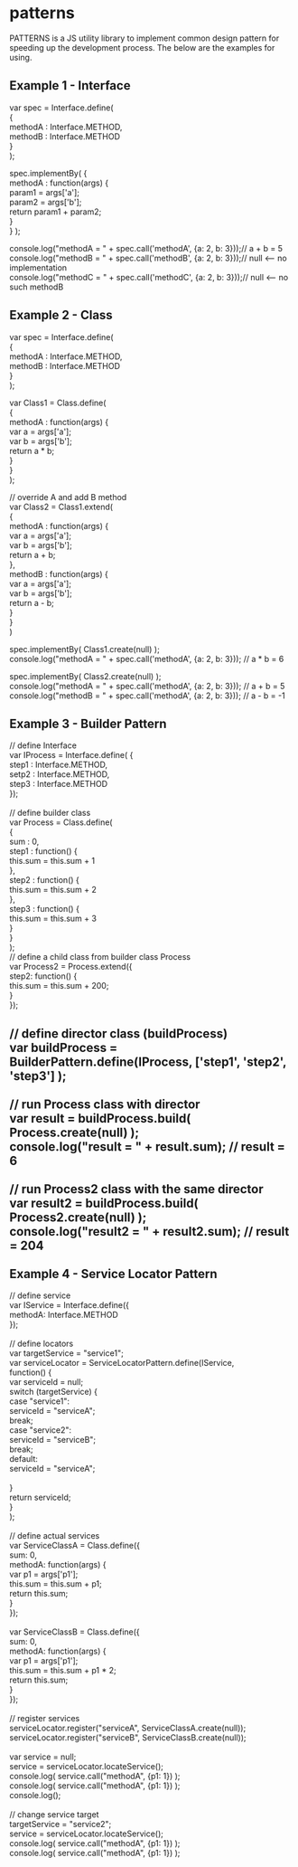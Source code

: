 # patterns
PATTERNS is a JS utility library to implement common design pattern for speeding up the development process. The below are the examples for using.

Example 1 - Interface
---------------------
var spec = Interface.define(<br/>
{<br/>
methodA : Interface.METHOD,<br/>
methodB : Interface.METHOD<br/>
}<br/>
);<br/>

spec.implementBy( {<br/>
methodA : function(args) {<br/>
param1 = args['a'];<br/>
param2 = args['b'];<br/>
return param1 + param2;<br/>
}<br/>
} );<br/>

console.log("methodA = " + spec.call('methodA', {a: 2, b: 3}));// a + b = 5<br/>
console.log("methodB = " + spec.call('methodB', {a: 2, b: 3}));// null <-- no implementation<br/>
console.log("methodC = " + spec.call('methodC', {a: 2, b: 3}));// null <-- no such methodB<br/>

Example 2 - Class
-----------------
var spec = Interface.define(<br/>
{<br/>
methodA : Interface.METHOD,<br/>
methodB : Interface.METHOD<br/>
}<br/>
);<br/>

var Class1 = Class.define(<br/>
{<br/>
methodA : function(args) {<br/>
var a = args['a'];<br/>
var b = args['b'];<br/>
return a * b;<br/>
}<br/>
}<br/>
);<br/>

// override A and add B method<br/>
var Class2 = Class1.extend(<br/>
{<br/>
methodA : function(args) {<br/>
var a = args['a'];<br/>
var b = args['b'];<br/>
return a + b;<br/>
},<br/>
methodB : function(args) {<br/>
var a = args['a'];<br/>
var b = args['b'];<br/>
return a - b;<br/>
}<br/>
}<br/>
)<br/>

spec.implementBy( Class1.create(null) );<br/>
console.log("methodA = " + spec.call('methodA', {a: 2, b: 3})); // a * b = 6<br/>

spec.implementBy( Class2.create(null) );<br/>
console.log("methodA = " + spec.call('methodA', {a: 2, b: 3})); // a + b = 5<br/>
console.log("methodB = " + spec.call('methodA', {a: 2, b: 3})); // a - b = -1<br/>

Example 3 - Builder Pattern
---------------------------
// define Interface<br/>
var IProcess = Interface.define( {<br/>
step1 : Interface.METHOD,<br/>
setp2 : Interface.METHOD,<br/>
step3 : Interface.METHOD<br/>
});<br/>
<br/>
// define builder class<br/>
var Process = Class.define(<br/>
{<br/>
sum : 0,<br/>
step1 : function() {<br/>
this.sum = this.sum + 1<br/>
},<br/>
step2 : function() {<br/>
this.sum = this.sum + 2<br/>
},<br/>
step3 : function() {<br/>
this.sum = this.sum + 3<br/>
}<br/>
}<br/>
);<br/>
// define a child class from builder class Process<br/>
var Process2 = Process.extend({<br/>
step2: function() {<br/>
this.sum = this.sum + 200;<br/>
}<br/>
});<br/>

// define director class (buildProcess)<br/>
var buildProcess = BuilderPattern.define(IProcess, ['step1', 'step2', 'step3'] );<br/>
<br/>
// run Process class with director<br/>
var result = buildProcess.build( Process.create(null) );<br/>
console.log("result = " + result.sum); // result = 6<br/>
<br/>
// run Process2 class with the same director<br/>
var result2 = buildProcess.build( Process2.create(null) );<br/>
console.log("result2 = " + result2.sum);  // result = 204<br/>
<br/>
Example 4 - Service Locator Pattern
-----------------------------------
// define service<br/>var IService = Interface.define({<br>
 methodA: Interface.METHOD<br>
});<br>
<br>
// define locators<br>
var targetService = "service1";<br>var serviceLocator = ServiceLocatorPattern.define(IService,<br>
 function() {<br>
  var serviceId = null;<br>
  switch (targetService) {<br>
case "service1":<br>
 serviceId = "serviceA";<br>
 break;<br>
case "service2":<br>
 serviceId = "serviceB";<br>
 break;<br>
default:<br>
 serviceId = "serviceA";<br>
<br>
  }<br>
  return serviceId;<br>
 }<br>
);<br>
<br>
// define actual services<br>
var ServiceClassA = Class.define({<br>
 sum: 0,<br>
 methodA: function(args) {<br>
  var p1 = args['p1'];<br>
  this.sum = this.sum + p1;<br>
  return this.sum;<br>
 }<br>
});<br>
<br>
var ServiceClassB = Class.define({<br>
 sum: 0,<br>
 methodA: function(args) {<br>
  var p1 = args['p1'];<br>
  this.sum = this.sum + p1 * 2;<br>
  return this.sum;<br>
 }<br>
});<br>
<br>
// register services<br>
serviceLocator.register("serviceA", ServiceClassA.create(null));<br>
serviceLocator.register("serviceB", ServiceClassB.create(null));<br>
<br>
var service = null;<br>
service = serviceLocator.locateService();<br>
console.log( service.call("methodA", {p1: 1}) );<br>
console.log( service.call("methodA", {p1: 1}) );<br>
console.log();<br>
<br>
// change service target<br>
targetService = "service2";<br>
service = serviceLocator.locateService();<br>
console.log( service.call("methodA", {p1: 1}) );<br>
console.log( service.call("methodA", {p1: 1}) );<br>
